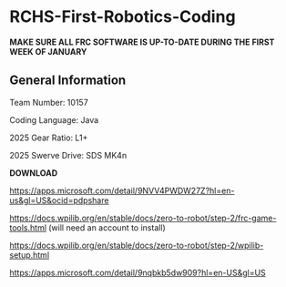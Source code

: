 # RCHS-First-Robotics-Coding

**MAKE SURE ALL FRC SOFTWARE IS UP-TO-DATE DURING THE FIRST WEEK OF JANUARY**

## **General Information**

Team Number: 10157

Coding Language: Java

2025 Gear Ratio: L1+

2025 Swerve Drive: SDS MK4n

**DOWNLOAD**

https://apps.microsoft.com/detail/9NVV4PWDW27Z?hl=en-us&gl=US&ocid=pdpshare

https://docs.wpilib.org/en/stable/docs/zero-to-robot/step-2/frc-game-tools.html (will need an account to install)

https://docs.wpilib.org/en/stable/docs/zero-to-robot/step-2/wpilib-setup.html

https://apps.microsoft.com/detail/9nqbkb5dw909?hl=en-US&gl=US


